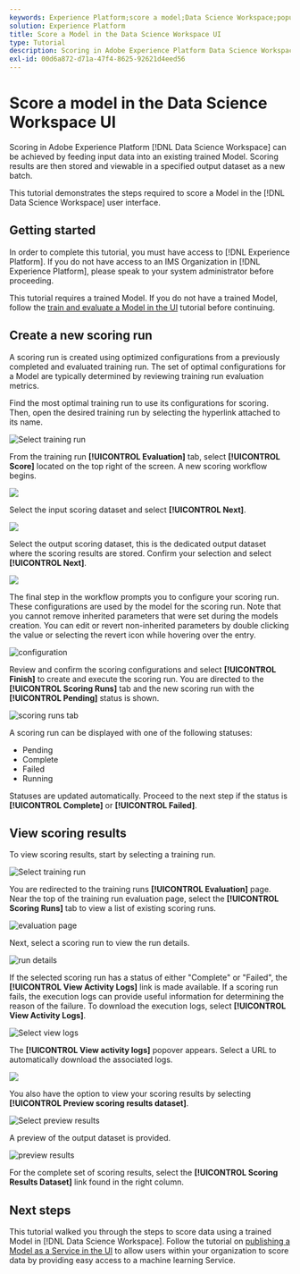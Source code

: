 ```yaml
---
keywords: Experience Platform;score a model;Data Science Workspace;popular topics;ui;scoring run;scoring results
solution: Experience Platform
title: Score a Model in the Data Science Workspace UI
type: Tutorial
description: Scoring in Adobe Experience Platform Data Science Workspace can be achieved by feeding input data into an existing trained Model. Scoring results are then stored and viewable in a specified output dataset as a new batch.
exl-id: 00d6a872-d71a-47f4-8625-92621d4eed56
---
```

# Score a model in the Data Science Workspace UI

Scoring in Adobe Experience Platform [!DNL Data Science Workspace] can be achieved by feeding input data into an existing trained Model. Scoring results are then stored and viewable in a specified output dataset as a new batch. 

This tutorial demonstrates the steps required to score a Model in the [!DNL Data Science Workspace] user interface.

## Getting started

In order to complete this tutorial, you must have access to [!DNL Experience Platform]. If you do not have access to an IMS Organization in [!DNL Experience Platform], please speak to your system administrator before proceeding.

This tutorial requires a trained Model. If you do not have a trained Model, follow the [train and evaluate a Model in the UI](./train-evaluate-model-ui.md) tutorial before continuing.

## Create a new scoring run

A scoring run is created using optimized configurations from a previously completed and evaluated training run. The set of optimal configurations for a Model are typically determined by reviewing training run evaluation metrics.

Find the most optimal training run to use its configurations for scoring. Then, open the desired training run by selecting the hyperlink attached to its name.

![Select training run](../images/models-recipes/score/select-run.png)

From the training run **[!UICONTROL Evaluation]** tab, select **[!UICONTROL Score]** located on the top right of the screen. A new scoring workflow begins.

![](../images/models-recipes/score/training_run_overview.png)

Select the input scoring dataset and select **[!UICONTROL Next]**.

![](../images/models-recipes/score/scoring_input.png)

Select the output scoring dataset, this is the dedicated output dataset where the scoring results are stored. Confirm your selection and select **[!UICONTROL Next]**.

![](../images/models-recipes/score/scoring_results.png)

The final step in the workflow prompts you to configure your scoring run. These configurations are used by the model for the scoring run.
Note that you cannot remove inherited parameters that were set during the models creation. You can edit or revert non-inherited parameters by double clicking the value or selecting the revert icon while hovering over the entry.

![configuration](../images/models-recipes/score/configuration.png) 

Review and confirm the scoring configurations and select **[!UICONTROL Finish]**  to create and execute the scoring run. You are directed to the **[!UICONTROL Scoring Runs]** tab and the new scoring run with the **[!UICONTROL Pending]** status is shown.

![scoring runs tab](../images/models-recipes/score/scoring_runs_tab.png)

A scoring run can be displayed with one of the following statuses: 
- Pending
- Complete
- Failed
- Running

 Statuses are updated automatically. Proceed to the next step if the status is **[!UICONTROL Complete]** or **[!UICONTROL Failed]**.

## View scoring results

To view scoring results, start by selecting a training run.

![Select training run](../images/models-recipes/score/select-run.png)

You are redirected to the training runs **[!UICONTROL Evaluation]** page. Near the top of the training run evaluation page, select the **[!UICONTROL Scoring Runs]** tab to view a list of existing scoring runs.

![evaluation page](../images/models-recipes/score/view_scoring_runs.png)

Next, select a scoring run to view the run details.

![run details](../images/models-recipes/score/view_details.png)

If the selected scoring run has a status of either "Complete" or "Failed", the **[!UICONTROL View Activity Logs]** link is made available. If a scoring run fails, the execution logs can provide useful information for determining the reason of the failure. To download the execution logs, select **[!UICONTROL View Activity Logs]**.

![Select view logs](../images/models-recipes/score/view_logs.png)

The **[!UICONTROL View activity logs]** popover appears. Select a URL to automatically download the associated logs.

![](../images/models-recipes/score/activity_logs.png)

You also have the option to view your scoring results by selecting  **[!UICONTROL Preview scoring results dataset]**. 

![Select preview results](../images/models-recipes/score/view_results.png)

A preview of the output dataset is provided.

![preview results](../images/models-recipes/score/preview_results.png)

For the complete set of scoring results, select the **[!UICONTROL Scoring Results Dataset]** link found in the right column.

## Next steps

This tutorial walked you through the steps to score data using a trained Model in [!DNL Data Science Workspace]. Follow the tutorial on [publishing a Model as a Service in the UI](./publish-model-service-ui.md) to allow users within your organization to score data by providing easy access to a machine learning Service.
